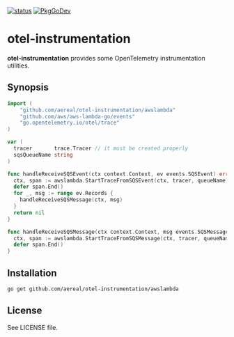 [![status][ci-status-badge]][ci-status]
[![PkgGoDev][pkg-go-dev-badge]][pkg-go-dev]

# otel-instrumentation

**otel-instrumentation** provides some OpenTelemetry instrumentation utilities.

## Synopsis

```go
import (
	"github.com/aereal/otel-instrumentation/awslambda"
	"github.com/aws/aws-lambda-go/events"
	"go.opentelemetry.io/otel/trace"
)

var (
  tracer       trace.Tracer // it must be created properly
  sqsQueueName string
)

func handleReceiveSQSEvent(ctx context.Context, ev events.SQSEvent) error {
  ctx, span := awslambda.StartTraceFromSQSEvent(ctx, tracer, queueName)
  defer span.End()
  for _, msg := range ev.Records {
    handleReceiveSQSMessage(ctx, msg)
  }
  return nil
}

func handleReceiveSQSMessage(ctx context.Context, msg events.SQSMessage) {
  ctx, span := awslambda.StartTraceFromSQSMessage(ctx, tracer, queueName, msg)
  defer span.End()
}
```

## Installation

```sh
go get github.com/aereal/otel-instrumentation/awslambda
```

## License

See LICENSE file.

[pkg-go-dev]: https://pkg.go.dev/github.com/aereal/otel-instrumentation
[pkg-go-dev-badge]: https://pkg.go.dev/badge/aereal/otel-instrumentation
[ci-status-badge]: https://github.com/aereal/otel-instrumentation/workflows/CI/badge.svg?branch=main
[ci-status]: https://github.com/aereal/otel-instrumentation/actions/workflows/CI
